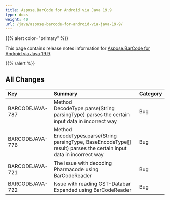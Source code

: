 ```yaml
---
title: Aspose.BarCode for Android via Java 19.9
type: docs
weight: 40
url: /java/aspose-barcode-for-android-via-java-19-9/
---
```


{{% alert color="primary" %}} 

This page contains release notes information for [Aspose.BarCode for Android via Java 19.9](https://downloads.aspose.com/barcode/androidjava/new-releases/aspose.barcode-for-android-via-java-19.9/).

{{% /alert %}} 
## **All Changes**

|**Key**|**Summary**|**Category**|
| :- | :- | :- |
|BARCODEJAVA-787 |Method DecodeType.parse(String parsingType) parses the certain input data in incorrect way|Bug|
|BARCODEJAVA-776|Method EncodeTypes.parse(String parsingType, BaseEncodeType[] result) parses the certain input data in incorrect way|Bug|
|BARCODEJAVA-721 |The issue with decoding Pharmacode using BarCodeReader|Bug|
|BARCODEJAVA-722 |Issue with reading GST-Databar Expanded using BarCodeReader|Bug|

